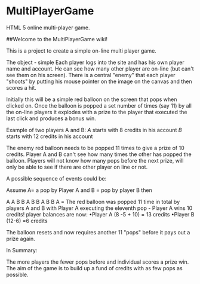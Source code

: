 # MultiPlayerGame
HTML 5 online multi-player game.

##Welcome to the MultiPlayerGame wiki!

This is a project to create a simple on-line multi player game.

The object - simple Each player logs into the site and has his own player name and account. He can see how many other player are on-line (but can't see them on his screen). There is a central "enemy" that each player "shoots" by putting his mouse pointer on the image on the canvas and then scores a hit.

Initially this will be a simple red balloon on the screen that pops when clicked on. Once the balloon is popped a set number of times (say 11) by all the on-line players it explodes with a prize to the player that executed the last click and produces a bonus win. 

Example of two players A and B:
*A* starts with 8 credits in his account
*B* starts with 12 credits in his account

The enemy red balloon needs to be popped 11 times to give a prize of 10 credits. Player A and B can't see how many times the other has popped the balloon. Players will not know how many pops before the next prize, will only be able to see if there are other player on line or not.

A possible sequence of events could be:

Assume A= a pop by Player A and B = pop by player B then

A A B B A B B A B B A = The red balloon was popped 11 time in total by players A and B with Player A executing the eleventh pop - Player A wins 10 credits! player balances are now:
•Player A (8 -5 + 10) = 13 credits
•Player B (12-6) =6 credits

The balloon resets and now requires another 11 "pops" before it pays out a prize again.

In Summary:

The more players the fewer pops before and individual scores a prize win. The aim of the game is to build up a fund of credits with as few pops as possible. 
